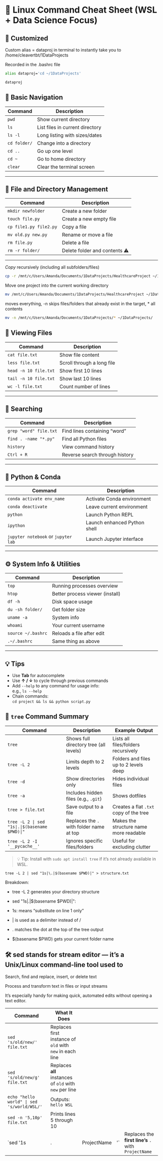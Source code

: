 # 🐧 Linux Command Cheat Sheet (WSL + Data Science Focus)

## 📝 Customized

Custom alias = dataproj in terminal to instantly take you to /home/cleavertbt/1DataProjects

Recorded in the .bashrc file

```bash
alias dataproj='cd ~/1DataProjects'

dataproj
```

## 🧭 Basic Navigation

| Command         | Description                          |
|----------------|--------------------------------------|
| `pwd`           | Show current directory               |
| `ls`            | List files in current directory      |
| `ls -l`         | Long listing with sizes/dates        |
| `cd folder/`    | Change into a directory              |
| `cd ..`         | Go up one level                      |
| `cd ~`          | Go to home directory                 |
| `clear`         | Clear the terminal screen            |

---

## 📁 File and Directory Management

| Command                  | Description                     |
|--------------------------|---------------------------------|
| `mkdir newfolder`        | Create a new folder             |
| `touch file.py`          | Create a new empty file         |
| `cp file1.py file2.py`   | Copy a file                     |
| `mv old.py new.py`       | Rename or move a file           |
| `rm file.py`             | Delete a file                   |
| `rm -r folder/`          | Delete folder and contents ⚠️   |

---
*Copy* recursively (including all subfolders/files)

```bash
cp -r /mnt/c/Users/Amanda/Documents/1DataProjects/HealthcareProject ~/1DataProjects/
```

Move one project into the current working directory

```bash
mv /mnt/c/Users/Amanda/Documents/1DataProjects/HealthcareProject ~/1DataProjects/
```

moves everything, -n skips files/folders that already exist in the target, * all contents

```bash
mv -n /mnt/c/Users/Amanda/Documents/1DataProjects/* ~/1DataProjects/

```

## 📝 Viewing Files

| Command                  | Description                     |
|--------------------------|---------------------------------|
| `cat file.txt`           | Show file content               |
| `less file.txt`          | Scroll through a long file      |
| `head -n 10 file.txt`    | Show first 10 lines             |
| `tail -n 10 file.txt`    | Show last 10 lines              |
| `wc -l file.txt`         | Count number of lines           |

---

## 🔎 Searching

| Command                              | Description                          |
|--------------------------------------|--------------------------------------|
| `grep "word" file.txt`               | Find lines containing “word”         |
| `find . -name "*.py"`                | Find all Python files                |
| `history`                            | View command history                 |
| `Ctrl + R`                           | Reverse search through history       |

---

## 🐍 Python & Conda

| Command                                 | Description                       |
|-----------------------------------------|-----------------------------------|
| `conda activate env_name`               | Activate Conda environment        |
| `conda deactivate`                      | Leave current environment         |
| `python`                                | Launch Python REPL                |
| `ipython`                               | Launch enhanced Python shell      |
| `jupyter notebook` or `jupyter lab`     | Launch Jupyter interface          |

---

## ⚙️ System Info & Utilities

| Command            | Description                        |
|--------------------|------------------------------------|
| `top`              | Running processes overview         |
| `htop`             | Better process viewer (install)    |
| `df -h`            | Disk space usage                   |
| `du -sh folder/`   | Get folder size                    |
| `uname -a`         | System info                        |
| `whoami`           | Your current username              |
| `source ~/.bashrc`  | Reloads a file after edit |
| `.~/.bashrc`        | Same thing as above                |

---

## 💡 Tips

- Use **Tab** for autocomplete
- Use **↑ / ↓** to cycle through previous commands
- Add `--help` to any command for usage info:  
  e.g., `ls --help`
- Chain commands:  
  `cd project && ls && python script.py`

## 🌳 `tree` Command Summary

| Command | Description | Example Output |
|---------|-------------|----------------|
| `tree` | Shows full directory tree (all levels) | Lists all files/folders recursively |
| `tree -L 2` | Limits depth to 2 levels | Folders and files up to 2 levels deep |
| `tree -d` | Show directories only | Hides individual files |
| `tree -a` | Includes hidden files (e.g., `.git`) | Shows dotfiles |
| `tree > file.txt` | Save output to a file | Creates a flat `.txt` copy of the tree |
| `tree -L 2 \| sed "1s\|.\|$(basename $PWD)\|"` | Replaces the `.` with folder name at top | Makes the structure name more readable |
| `tree -L 2 -I '__pycache__'` | Ignores specific files/folders | Useful for excluding clutter |

> 💡 Tip: Install with `sudo apt install tree` if it’s not already available in WSL.

``` tree -L 2 | sed "1s|\.|$(basename $PWD)|" > structure.txt ```

Breakdown:

- tree -L 2 generates your directory structure

- sed "1s|\.|$(basename $PWD)|":

- 1s: means “substitute on line 1 only”

- | is used as a delimiter instead of /

- . matches the dot at the top of the tree output

- $(basename $PWD) gets your current folder name

## 🛠️ sed stands for stream editor — it’s a Unix/Linux command-line tool used to

Search, find and replace, insert, or delete text

Process and transform text in files or input streams

It’s especially handy for making quick, automated edits without opening a text editor.

| Command                                    | What It Does                                             |             |     |                                                      |
| ------------------------------------------ | -------------------------------------------------------- | ----------- | --- | ---------------------------------------------------- |
| `sed 's/old/new/' file.txt`                | Replaces first instance of `old` with `new` in each line |             |     |                                                      |
| `sed 's/old/new/g' file.txt`               | Replaces **all** instances of `old` with `new` per line  |             |     |                                                      |
| `echo "hello world" \| sed 's/world/WSL/'` | Outputs: `hello WSL`                                     |             |     |                                                      |
| `sed -n '5,10p' file.txt`                  | Prints lines 5 through 10                                |             |     |                                                      |
| \`sed '1s                                  | .                                                        | ProjectName | '\` | Replaces the **first line’s** `.` with `ProjectName` |
